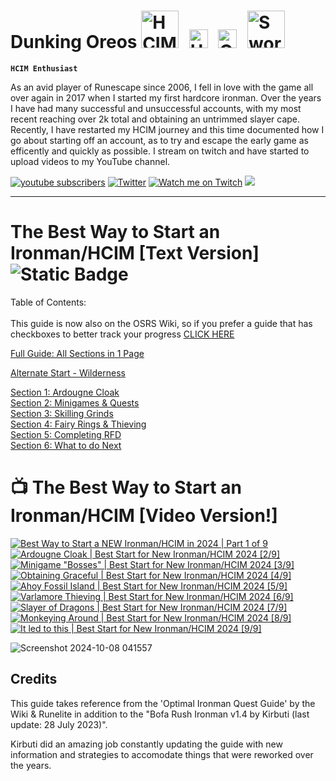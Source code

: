 # Dunking Oreos <img alt="HCIM" width="60px" style="padding-right:10px;" src="https://github.com/user-attachments/assets/732018fe-f2db-4f6f-aadc-6a0d84991717"/> <img alt="Untrimmed Slayer" width="30px" style="padding-right:10px;" src="https://github.com/user-attachments/assets/c28c6aed-d24b-4c42-84f9-14f0e0a137b9" /> <img alt="QPC" width="30px" style="padding-right:10px;" src="https://github.com/user-attachments/assets/7c476847-39a0-49a0-855c-7dd673f560b2" /> <img alt="Sword" width="60px" style="padding-right:10px;" src="https://github.com/user-attachments/assets/2c8a119f-45a4-49e0-80db-05f15860e4cd" />

**`HCIM Enthusiast`** 

As an avid player of Runescape since 2006, I fell in love with the game all over again in 2017 when I started my first hardcore ironman. Over the years I have had many successful and unsuccessful accounts, with my most recent reaching over 2k total and obtaining an untrimmed slayer cape. Recently, I have restarted my HCIM journey and this time documented how I go about starting off an account, as to try and escape the early game as efficently and quickly as possible. I stream on twitch and have started to upload videos to my YouTube channel.

<!-- Social icons section -->
<p align="left">
      <a href="https://www.youtube.com/@Dunking_Oreos?sub_confirmation=1">
             <img alt="youtube subscribers" title="Subscribe to my YouTube channel" src="https://custom-icon-badges.demolab.com/youtube/channel/subscribers/UCVDAJ5ThtDf4CjkL72G56TQ?color=FF0009&label=SUBSCRIBE&logo=video&logoColor=white&style=for-the-badge&labelColor=CE4630"/></a>  
       <a href="https://twitter.com/Dunking_Oreos?follow_confirmation=1">
             <img alt="Twitter" title="Follow me on Twitter" src="https://custom-icon-badges.demolab.com/twitter/follow/dunking_oreos?color=236ad3&labelColor=1155ba&style=for-the-badge&logo=x&label=Follow&logoColor=white"/></a>
      <a href="https://www.twitch.tv/Dunking_Oreos">
            <img alt="Watch me on Twitch" title="Watch me Stream on Twitch" src="https://custom-icon-badges.demolab.com/twitch/status/Dunking_Oreos?color=8d5cea&labelColor=6441a6&style=for-the-badge&logo=twitch&label=Check out my Stream&logoColor=white"/></a>
      <a href="https://discord.gg/K4xZku3sGv" alt="DunkingOreos Discord Server">
    <img src="https://img.shields.io/discord/1296033821149495339?color=7289DA&labelColor=4a64bd&logo=discord&logoColor=white&style=for-the-badge"/></a>
      </p>

---

# The Best Way to Start an Ironman/HCIM [Text Version] ![Static Badge](https://img.shields.io/badge/Last_Updated-October_2024-blue) 


Table of Contents: <br /> <br />
This guide is now also on the OSRS Wiki, so if you prefer a guide that has checkboxes to better track your progress [CLICK HERE](https://oldschool.runescape.wiki/w/Guide:DunkingOreos_Early_Ironman/HCIM_Starter_Guide)<br />

[Full Guide: All Sections in 1 Page](https://github.com/DunkingOreos/OSRS/blob/main/Full%20Guide)<br />

[Alternate Start - Wilderness](https://github.com/DunkingOreos/OSRS/blob/main/Wilderness%20Start)<br /> 

[Section 1: Ardougne Cloak](https://github.com/DunkingOreos/OSRS/blob/main/Section%201%3A%20Ardougne%20Cloak)<br />
[Section 2: Minigames & Quests](https://github.com/DunkingOreos/OSRS/blob/main/Section%202%3A%20Minigames%20%26%20Quests)<br />
[Section 3: Skilling Grinds](https://github.com/DunkingOreos/OSRS/blob/main/Section%203%3A%20Skilling%20Grinds)<br />
[Section 4: Fairy Rings & Thieving](https://github.com/DunkingOreos/OSRS/blob/main/Section%204%3A%20Fairy%20Rings%20%26%20Thieving)<br />
[Section 5: Completing RFD](https://github.com/DunkingOreos/OSRS/blob/main/Section%205%3A%20Completing%20RFD)<br />
[Section 6: What to do Next](https://github.com/DunkingOreos/OSRS/blob/main/Section%206:%20What%20to%20do%20Next)<br />

# 📺 The Best Way to Start an Ironman/HCIM [Video Version!]

<!-- BEGIN YOUTUBE-CARDS -->
[![Best Way to Start a NEW Ironman/HCIM in 2024 | Part 1 of 9](https://ytcards.demolab.com/?id=Klszpat2iro&title=Best+Way+to+Start+a+NEW+Ironman%2FHCIM+in+2024+%7C+Part+1+of+9&lang=en&timestamp=1722616206&background_color=%230d1117&title_color=%23ffffff&stats_color=%23dedede&max_title_lines=3&width=300&border_radius=5 "Best Way to Start a NEW Ironman/HCIM in 2024 | Part 1 of 9")](https://www.youtube.com/watch?v=Klszpat2iro)
[![Ardougne Cloak | Best Start for New Ironman/HCIM 2024 [2/9]](https://ytcards.demolab.com/?id=__V0XqQpiRs&title=Ardougne+Cloak+%7C+Best+Start+for+New+Ironman%2FHCIM+2024+%5B2%2F9%5D&lang=en&timestamp=1723393807&background_color=%230d1117&title_color=%23ffffff&stats_color=%23dedede&max_title_lines=3&width=300&border_radius=5 "Ardougne Cloak | Best Start for New Ironman/HCIM 2024 [2/9]")](https://www.youtube.com/watch?v=__V0XqQpiRs)
[![Minigame "Bosses" | Best Start for New Ironman/HCIM 2024 [3/9]](https://ytcards.demolab.com/?id=B3xNpcSldXE&title=Minigame+%22Bosses%22+%7C+Best+Start+for+New+Ironman%2FHCIM+2024+%5B3%2F9%5D&lang=en&timestamp=1724169618&background_color=%230d1117&title_color=%23ffffff&stats_color=%23dedede&max_title_lines=3&width=300&border_radius=5 "Minigame \"Bosses\" | Best Start for New Ironman/HCIM 2024 [3/9]")](https://www.youtube.com/watch?v=B3xNpcSldXE)
[![Obtaining Graceful | Best Start for New Ironman/HCIM 2024 [4/9]](https://ytcards.demolab.com/?id=LhJnDI0pTFI&title=Obtaining+Graceful+%7C+Best+Start+for+New+Ironman%2FHCIM+2024+%5B4%2F9%5D&lang=en&timestamp=1725033631&background_color=%230d1117&title_color=%23ffffff&stats_color=%23dedede&max_title_lines=3&width=300&border_radius=5 "Obtaining Graceful | Best Start for New Ironman/HCIM 2024 [4/9]")](https://www.youtube.com/watch?v=LhJnDI0pTFI)
[![Ahoy Fossil Island | Best Start for New Ironman/HCIM 2024 [5/9]](https://ytcards.demolab.com/?id=q56UJ1-U84I&title=Ahoy+Fossil+Island+%7C+Best+Start+for+New+Ironman%2FHCIM+2024+%5B5%2F9%5D&lang=en&timestamp=1725984058&background_color=%230d1117&title_color=%23ffffff&stats_color=%23dedede&max_title_lines=3&width=300&border_radius=5 "Ahoy Fossil Island | Best Start for New Ironman/HCIM 2024 [5/9]")](https://www.youtube.com/watch?v=q56UJ1-U84I)
[![Varlamore Thieving | Best Start for New Ironman/HCIM 2024 [6/9]](https://ytcards.demolab.com/?id=GB9KiZGQ6-8&title=Varlamore+Thieving+%7C+Best+Start+for+New+Ironman%2FHCIM+2024+%5B6%2F9%5D&lang=en&timestamp=1727107213&background_color=%230d1117&title_color=%23ffffff&stats_color=%23dedede&max_title_lines=3&width=300&border_radius=5 "Varlamore Thieving | Best Start for New Ironman/HCIM 2024 [6/9]")](https://www.youtube.com/watch?v=GB9KiZGQ6-8)
[![Slayer of Dragons | Best Start for New Ironman/HCIM 2024 [7/9]](https://ytcards.demolab.com/?id=66mLSSpXqcg&title=Slayer+of+Dragons+%7C+Best+Start+for+New+Ironman%2FHCIM+2024+%5B7%2F9%5D&lang=en&timestamp=1729033204&background_color=%230d1117&title_color=%23ffffff&stats_color=%23dedede&max_title_lines=3&width=300&border_radius=5 "Slayer of Dragons | Best Start for New Ironman/HCIM 2024 [7/9]")](https://www.youtube.com/watch?v=66mLSSpXqcg)
[![Monkeying Around | Best Start for New Ironman/HCIM 2024 [8/9]](https://ytcards.demolab.com/?id=q9ijNjKVe8o&title=Monkeying+Around+%7C+Best+Start+for+New+Ironman%2FHCIM+2024+%5B8%2F9%5D&lang=en&timestamp=1729699250&background_color=%230d1117&title_color=%23ffffff&stats_color=%23dedede&max_title_lines=3&width=300&border_radius=5 "Monkeying Around | Best Start for New Ironman/HCIM 2024 [8/9]")](https://www.youtube.com/watch?v=q9ijNjKVe8o)
[![It led to this | Best Start for New Ironman/HCIM 2024 [9/9]](https://ytcards.demolab.com/?id=SHFQZuKrScE&title=It+led+to+this+%7C+Best+Start+for+New+Ironman%2FHCIM+2024+%5B9%2F9%5D&lang=en&timestamp=1730385010&background_color=%230d1117&title_color=%23ffffff&stats_color=%23dedede&max_title_lines=3&width=300&border_radius=5 "It led to this | Best Start for New Ironman/HCIM 2024 [9/9]")](https://www.youtube.com/watch?v=SHFQZuKrScE)
<!-- END YOUTUBE-CARDS -->

![Screenshot 2024-10-08 041557](https://github.com/user-attachments/assets/85a6c593-a571-4f80-a8b8-485c6bf442af)

## Credits
This guide takes reference from the 'Optimal Ironman Quest Guide' by the Wiki & Runelite in addition to the "Bofa Rush Ironman v1.4 by Kirbuti (last update: 28 July 2023)". 

Kirbuti did an amazing job constantly updating the guide with new information and strategies to accomodate things that were reworked over the years.	


